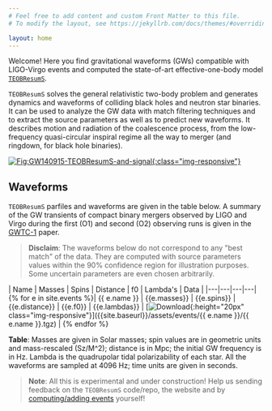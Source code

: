 ```yaml
---
# Feel free to add content and custom Front Matter to this file.
# To modify the layout, see https://jekyllrb.com/docs/themes/#overriding-theme-defaults

layout: home
---
```


Welcome! Here you find gravitational waveforms (GWs) compatible with
LIGO-Virgo events and computed the state-of-art effective-one-body
model [`TEOBResumS`]({{site.baseurl}}/about/). 

`TEOBResumS` solves the general relativistic two-body problem and
generates dynamics and waveforms of colliding black holes and neutron
star binaries. It can be used to analyze the GW data with match
filtering techniques and to extract the source parameters as well as
to predict new waveforms. 
It describes motion and radiation of the coalescence process, from the
low-frequency quasi-circular inspiral regime all the way to merger
(and ringdown, for black hole binaries). 

[![Fig:GW140915-TEOBResumS-and-signal]({{site.baseurl}}/assets/images/Fig16-grqc-1806.01772.png){:class="img-responsive"}](https://arxiv.org/abs/1806.01772)

## Waveforms

`TEOBResumS` parfiles and waveforms are given in the table below. A summary of the GW transients of compact binary mergers observed by LIGO and Virgo during the first (O1) and second (O2) observing runs is given in the [GWTC-1](https://inspirehep.net/record/1706018) paper.

> **Disclaim**: The waveforms below do not correspond to any "best match" of the data. They are computed with source parameters values within the 90% confidence region for illustration purposes. Some uncertain parameters are even chosen arbitrarily. 


| Name | Masses | Spins | Distance | f0 | Lambda's | Data |
|---|---|---|---|
{% for e in site.events %}| {{ e.name }} | {{e.masses}} | {{e.spins}} | {{e.distance}} | {{e.f0}} | {{e.lambdas}} | [![Download]({{site.baseurl}}/assets/images/download-from-cloud.png){:height="20px" class="img-responsive"}]({{site.baseurl}}/assets/events/{{ e.name }}/{{ e.name }}.tgz) |
{% endfor %}

**Table**: Masses are given in Solar masses; spin values are in geometric units and mass-rescaled (Sz/M^2); distance is in Mpc; the initial GW frequency is in Hz. Lambda is the quadrupolar tidal polarizability of each star. All the waveforms are sampled at 4096 Hz; time units are given in seconds. 


> **Note**: All this is experimental and under construction! Help us sending feedback on the `TEOBResumS` code/repo, the website and by [computing/adding events]({{site.baseurl}}/howto/) yourself!
